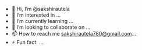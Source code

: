 - 👋 Hi, I’m @sakshirautela
- 👀 I’m interested in ...
- 🌱 I’m currently learning ...
- 💞️ I’m looking to collaborate on ...
- 📫 How to reach me sakshirautela780@gmail.com...
- ⚡ Fun fact: ...

<!---
sakshirautela/sakshirautela is a ✨ special ✨ repository because its `README.md` (this file) appears on your GitHub profile.
You can click the Preview link to take a look at your changes.
--->
